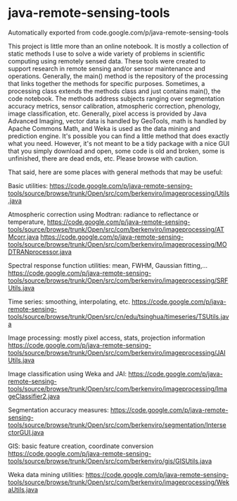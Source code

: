 # java-remote-sensing-tools
Automatically exported from code.google.com/p/java-remote-sensing-tools

This project is little more than an online notebook. It is mostly a collection of static methods I use to solve a wide variety of problems in scientific computing using remotely sensed data. These tools were created to support research in remote sensing and/or sensor maintenance and operations. Generally, the main() method is the repository of the processing that links together the methods for specific purposes. Sometimes, a processing class extends the methods class and just contains main(), the code notebook. The methods address subjects ranging over segmentation accuracy metrics, sensor calibration, atmospheric correction, phenology, image classification, etc. Generally, pixel access is provided by Java Advanced Imaging, vector data is handled by GeoTools, math is handled by Apache Commons Math, and Weka is used as the data mining and prediction engine. It's possible you can find a little method that does exactly what you need. However, it's not meant to be a tidy package with a nice GUI that you simply download and open, some code is old and broken, some is unfinished, there are dead ends, etc. Please browse with caution.

That said, here are some places with general methods that may be useful:

Basic utilities: https://code.google.com/p/java-remote-sensing-tools/source/browse/trunk/Open/src/com/berkenviro/imageprocessing/Utils.java

Atmospheric correction using Modtran: radiance to reflectance or temperature, https://code.google.com/p/java-remote-sensing-tools/source/browse/trunk/Open/src/com/berkenviro/imageprocessing/ATMcorr.java https://code.google.com/p/java-remote-sensing-tools/source/browse/trunk/Open/src/com/berkenviro/imageprocessing/MODTRANprocessor.java

Spectral response function utilities: mean, FWHM, Gaussian fitting,... https://code.google.com/p/java-remote-sensing-tools/source/browse/trunk/Open/src/com/berkenviro/imageprocessing/SRFUtils.java

Time series: smoothing, interpolating, etc. https://code.google.com/p/java-remote-sensing-tools/source/browse/trunk/Open/src/cn/edu/tsinghua/timeseries/TSUtils.java

Image processing: mostly pixel access, stats, projection information https://code.google.com/p/java-remote-sensing-tools/source/browse/trunk/Open/src/com/berkenviro/imageprocessing/JAIUtils.java

Image classification using Weka and JAI: https://code.google.com/p/java-remote-sensing-tools/source/browse/trunk/Open/src/com/berkenviro/imageprocessing/ImageClassifier2.java

Segmentation accuracy measures: https://code.google.com/p/java-remote-sensing-tools/source/browse/trunk/Open/src/com/berkenviro/segmentation/IntersectorGUI.java

GIS: basic feature creation, coordinate conversion https://code.google.com/p/java-remote-sensing-tools/source/browse/trunk/Open/src/com/berkenviro/gis/GISUtils.java

Weka data mining utilities: https://code.google.com/p/java-remote-sensing-tools/source/browse/trunk/Open/src/com/berkenviro/imageprocessing/WekaUtils.java

